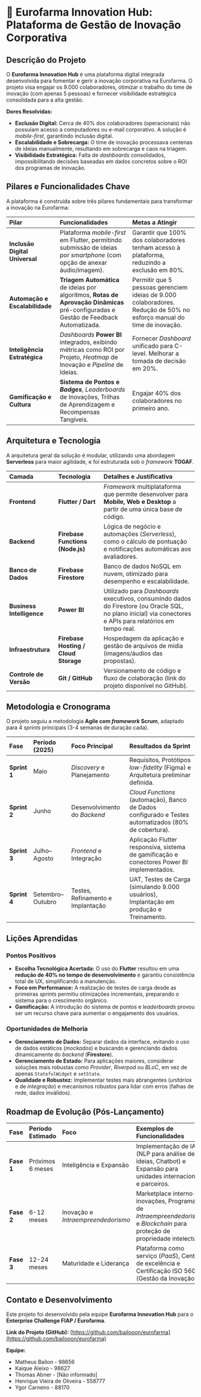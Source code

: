 # 🚀 Eurofarma Innovation Hub: Plataforma de Gestão de Inovação Corporativa

## Descrição do Projeto

O **Eurofarma Innovation Hub** é uma plataforma digital integrada desenvolvida para fomentar e gerir a inovação corporativa na Eurofarma. O projeto visa engajar os 9.000 colaboradores, otimizar o trabalho do time de inovação (com apenas 5 pessoas) e fornecer visibilidade estratégica consolidada para a alta gestão.

**Dores Resolvidas:**
* **Exclusão Digital:** Cerca de 40% dos colaboradores (operacionais) não possuíam acesso a computadores ou e-mail corporativo. A solução é *mobile-first*, garantindo inclusão digital.
* **Escalabilidade e Sobrecarga:** O time de inovação processava centenas de ideias manualmente, resultando em sobrecarga e caos na triagem.
* **Visibilidade Estratégica:** Falta de *dashboards* consolidados, impossibilitando decisões baseadas em dados concretos sobre o ROI dos programas de inovação.

## Pilares e Funcionalidades Chave

A plataforma é construída sobre três pilares fundamentais para transformar a inovação na Eurofarma:

| Pilar | Funcionalidades | Metas a Atingir |
| :--- | :--- | :--- |
| **Inclusão Digital Universal** | Plataforma *mobile-first* em Flutter, permitindo submissão de ideias por *smartphone* (com opção de anexar áudio/imagem). | Garantir que 100% dos colaboradores tenham acesso à plataforma, reduzindo a exclusão em 80%. |
| **Automação e Escalabilidade** | **Triagem Automática** de ideias por algoritmos, **Rotas de Aprovação Dinâmicas** pré-configuradas e Gestão de Feedback Automatizada. | Permitir que 5 pessoas gerenciem ideias de 9.000 colaboradores. Redução de 50% no esforço manual do time de inovação. |
| **Inteligência Estratégica** | *Dashboards* **Power BI** integrados, exibindo métricas como ROI por Projeto, *Heatmap* de Inovação e *Pipeline* de Ideias. | Fornecer *Dashboard* unificado para C-level. Melhorar a tomada de decisão em 20%. |
| **Gamificação e Cultura** | **Sistema de Pontos e *Badges***, *Leaderboards* de Inovações, Trilhas de Aprendizagem e Recompensas Tangíveis. | Engajar 40% dos colaboradores no primeiro ano. |

## Arquitetura e Tecnologia

A arquitetura geral da solução é modular, utilizando uma abordagem **Serverless** para maior agilidade, e foi estruturada sob o *framework* **TOGAF**.

| Camada | Tecnologia | Detalhes e Justificativa |
| :--- | :--- | :--- |
| **Frontend** | **Flutter / Dart** | *Framework* multiplataforma que permite desenvolver para **Mobile, Web e Desktop** a partir de uma única base de código. |
| **Backend** | **Firebase Functions (Node.js)** | Lógica de negócio e automações (*Serverless*), como o cálculo de pontuação e notificações automáticas aos avaliadores. |
| **Banco de Dados** | **Firebase Firestore** | Banco de dados NoSQL em nuvem, otimizado para desempenho e escalabilidade. |
| **Business Intelligence** | **Power BI** | Utilizado para *Dashboards* executivos, consumindo dados do Firestore (ou Oracle SQL, no plano inicial) via conectores e APIs para relatórios em tempo real. |
| **Infraestrutura** | **Firebase Hosting / Cloud Storage** | Hospedagem da aplicação e gestão de arquivos de mídia (imagens/áudios das propostas). |
| **Controle de Versão** | **Git / GitHub** | Versionamento de código e fluxo de colaboração (link do projeto disponível no GitHub). |

## Metodologia e Cronograma

O projeto seguiu a metodologia **Agile com *framework* Scrum**, adaptado para 4 *sprints* principais (3-4 semanas de duração cada).

| Fase | Período (2025) | Foco Principal | Resultados da Sprint |
| :--- | :--- | :--- | :--- |
| **Sprint 1** | Maio | *Discovery* e Planejamento | Requisitos, Protótipos *low-fidelity* (Figma) e Arquitetura preliminar definida. |
| **Sprint 2** | Junho | Desenvolvimento do *Backend* | *Cloud Functions* (automação), Banco de Dados configurado e Testes automatizados (80% de cobertura). |
| **Sprint 3** | Julho–Agosto | *Frontend* e Integração | Aplicação Flutter responsiva, sistema de gamificação e conectores Power BI implementados. |
| **Sprint 4** | Setembro–Outubro | Testes, Refinamento e Implantação | UAT, Testes de Carga (simulando 9.000 usuários), Implantação em produção e Treinamento. |

## Lições Aprendidas

### Pontos Positivos
* **Escolha Tecnológica Acertada:** O uso do **Flutter** resultou em uma **redução de 40% no tempo de desenvolvimento** e garantiu consistência total de UX, simplificando a manutenção.
* **Foco em Performance:** A realização de testes de carga desde as primeiras *sprints* permitiu otimizações incrementais, preparando o sistema para o crescimento orgânico.
* **Gamificação:** A introdução do sistema de pontos e *leaderboards* provou ser um recurso chave para aumentar o engajamento dos usuários.

### Oportunidades de Melhoria
* **Gerenciamento de Dados:** Separar dados da interface, evitando o uso de dados estáticos (*mockados*) e buscando e gerenciando dados dinamicamente do *backend* (**Firestore**).
* **Gerenciamento de Estado:** Para aplicações maiores, considerar soluções mais robustas como *Provider*, *Riverpod* ou *BLoC*, em vez de apenas `StatefulWidget` e `setState`.
* **Qualidade e Robustez:** Implementar testes mais abrangentes (*unitários* e de *integração*) e mecanismos robustos para lidar com erros (falhas de rede, dados inválidos).

## Roadmap de Evolução (Pós-Lançamento)

| Fase | Período Estimado | Foco | Exemplos de Funcionalidades |
| :--- | :--- | :--- | :--- |
| **Fase 1** | Próximos 6 meses | Inteligência e Expansão | Implementação de IA (NLP para análise de ideias, Chatbot) e Expansão para unidades internacionais e parceiros. |
| **Fase 2** | 6-12 meses | Inovação e *Intraempreendedorismo* | Marketplace interno de inovações, Programa de *Intraempreendedorismo* e *Blockchain* para proteção de propriedade intelectual. |
| **Fase 3** | 12-24 meses | Maturidade e Liderança | Plataforma como serviço (*PaaS*), Centro de excelência e Certificação ISO 56002 (Gestão da Inovação). |

## Contato e Desenvolvimento

Este projeto foi desenvolvido pela equipe **Eurofarma Innovation Hub** para o **Enterprise Challenge FIAP / Eurofarma**.

**Link do Projeto (GitHub):** [https://github.com/bailooon/eurofarma](https://github.com/bailooon/eurofarma)

**Equipe:**
* Matheus Bailon - 98656
* Kaique Aleixo - 98627
* Thomas Abner - \[Não informado]
* Henrique Vieira de Oliveira - 558777
* Ygor Carneiro - 88170
